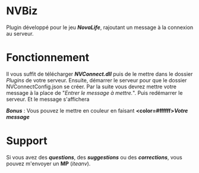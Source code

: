 # NVBiz
Plugin développé pour le jeu ***NovaLife***, rajoutant un message à la connexion au serveur.

# Fonctionnement
Il vous suffit de télécharger ***NVConnect.dll*** puis de le mettre dans le dossier *Plugins* de votre serveur. Ensuite, démarrer le serveur pour que le dossier NVConnectConfig.json se créer. Par la suite vous devrez mettre votre message à la place de "*Entrer le message à mettre.*". Puis redémarrer le serveur. Et le message s'affichera

***Bonus*** : Vous pouvez le mettre en couleur en faisant **<color=#ffffff>*Votre message* </color>**

# Support
Si vous avez des ***questions***, des ***suggestions*** ou des ***corrections***, vous pouvez m'envoyer un **MP** (*iteanv*).

